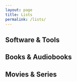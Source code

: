 ```yaml
---
layout: page
title: Lists
permalink: /lists/
---
```


## Software & Tools

## Books & Audiobooks

## Movies & Series
